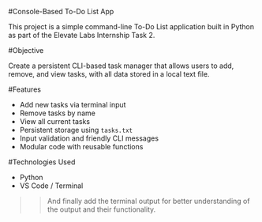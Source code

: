#Console-Based To-Do List App

This project is a simple command-line To-Do List application built in Python as part of the Elevate Labs Internship Task 2.

#Objective

Create a persistent CLI-based task manager that allows users to add, remove, and view tasks, with all data stored in a local text file.

#Features

- Add new tasks via terminal input
- Remove tasks by name
- View all current tasks
- Persistent storage using `tasks.txt`
- Input validation and friendly CLI messages
- Modular code with reusable functions

#Technologies Used

- Python
- VS Code / Terminal
>> And finally add the terminal output for better understanding of the output and their functionality.

